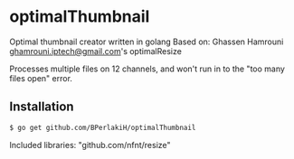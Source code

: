 # optimalThumbnail
Optimal thumbnail creator written in golang
Based on:
Ghassen Hamrouni <ghamrouni.iptech@gmail.com>'s optimalResize

Processes multiple files on 12 channels, and won't run in to the "too many files open" error.


Installation
------------
```bash
$ go get github.com/BPerlakiH/optimalThumbnail
```

Included libraries:
"github.com/nfnt/resize"

